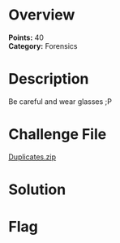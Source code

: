 # Overview
<b> Points:</b> 40
<br>
<b>Category:</b> Forensics

# Description
Be careful and wear glasses ;P


# Challenge File
[Duplicates.zip](./Duplicates.zip.jpg)

# Solution

# Flag
